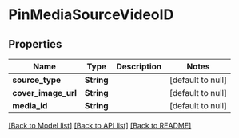 # PinMediaSourceVideoID
## Properties

| Name | Type | Description | Notes |
|------------ | ------------- | ------------- | -------------|
| **source\_type** | **String** |  | [default to null] |
| **cover\_image\_url** | **String** |  | [default to null] |
| **media\_id** | **String** |  | [default to null] |

[[Back to Model list]](../README.md#documentation-for-models) [[Back to API list]](../README.md#documentation-for-api-endpoints) [[Back to README]](../README.md)

